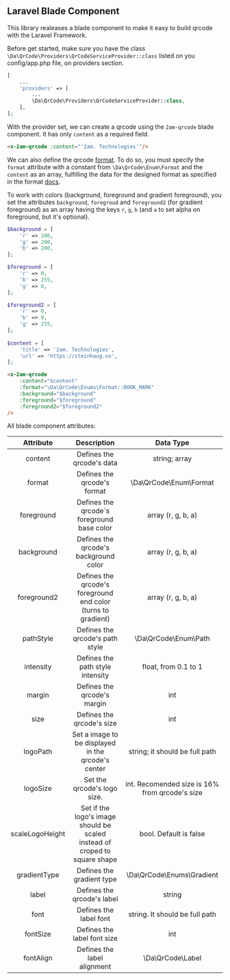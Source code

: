 Laravel Blade Component
----

This library realeases a blade component to make it easy to build qrcode with the Laravel Framework.

Before get started, make sure you have the class `\Da\QrCode\Providers\QrCodeServiceProvider::class`
listed on you config/app.php file, on providers section.

```php
[
    ...
    'providers' => [
        ...
        \Da\QrCode\Providers\QrCodeServiceProvider::class,
    ],
];
```

With the provider set, we can create a qrcode using the `2am-qrcode` blade component.
It has only `content` as a required field.

```html
<x-2am-qrcode :content="'2am. Technologies'"/>
```

We can also define the qrcode [format](../index.md#Formats). To do so,
you must specify the `format` attribute with a constant from `\Da\QrCode\Enum\Format` and the `content` as an array,
fulfilling the data for the designed format as specified in the format [docs]((../index.md#Formats)).

To work with colors (background, foreground and gradient foreground), you set
the attributes `background`, `foregroud` and `foreground2` (for gradient foreground) as an array
having the keys `r`, `g`, `b` (and `a` to set alpha on foreground, but it's optional).

```php
$background = [
    'r' => 200,
    'g' => 200,
    'b' => 200,
];

$foreground = [
    'r' => 0,
    'b' => 255,
    'g' => 0,
];

$foreground2 = [
    'r' => 0,
    'b' => 0,
    'g' => 255,
];
      
$content = [
    'title' => '2am. Technologies',
    'url' => 'https://steinhaug.no',
];
```

```html
<x-2am-qrcode
    :content="$content"
    :format="\Da\QrCode\Enums\Format::BOOK_MARK"
    :background="$background"
    :foreground="$foreground"
    :foreground2="$foreground2"
/>
```

All blade component attributes:

| Attribute |                                Description                                 |                   Data Type                    |
|:---------:|:--------------------------------------------------------------------------:|:----------------------------------------------:|
|  content  |                         Defines the qrcode's data                          |                 string; array                  |
| format |                        Defines the qrcode's format                         |             \Da\QrCode\Enum\Format             |
| foreground |                 Defines the qrcode`s foreground base color                 |               array (r, g, b, a)               |
| background |                   Defines the qrcode's background color                    |               array (r, g, b, a)               |
| foreground2 |       Defines the qrcode's foreground end color (turns to gradient)        |               array (r, g, b, a)               |
| pathStyle |                      Defines the qrcode's path style                       |              \Da\QrCode\Enum\Path              |
| intensity |                      Defines the path style intensity                      |              float, from 0.1 to 1              |
| margin |                        Defines the qrcode's margin                         |                      int                       |
| size |                         Defines the qrcode's size                          |                      int                       |
| logoPath |             Set a image to be displayed in the qrcode's center             |         string; it should be full path         |
| logoSize |                        Set the qrcode's logo size.                         | int. Recomended size is 16% from qrcode's size |
| scaleLogoHeight | Set if the logo's image should be scaled instead of croped to square shape |             bool. Default is false             |
| gradientType |                         Defines the gradient type                          |           \Da\QrCode\Enums\Gradient            | 
| label |                         Defines the qrcode's label                         | string |
| font |                           Defines the label font                           | string. It should be full path |
| fontSize |                        Defines the label font size                         | int |
| fontAlign | Defines the label alignment | \Da\QrCode\Label |